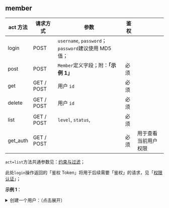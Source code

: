## member

| act 方法 | 请求方式   | 参数                                                | 鉴权 |                      |
| -------- | ---------- | --------------------------------------------------- | ---- | -------------------- |
| login    | POST       | `username`, `password`；`password`建议使用 MD5 值； |      |
| post     | POST       | `Member`定义字段；附：**「示例 1」**                | 必须 |
| get      | GET / POST | 用户 `id`                                           | 必须 |
| delete   | GET / POST | 用户 `id`                                           | 必须 |
| list     | GET / POST | `level`, `status`,                                  | 必须 |
| get_auth | GET / POST |                                                     | 必须 | 用于查看当前用户权限 |

`act=list`方法共通参数见：[约束与过滤](books/dev-api-design?id=约束与过滤 "约束与过滤")；

此处`login`操作返回的「鉴权 Token」将用于后续需要「鉴权」的请求，见「[权限认证](books/dev-api-design?id=权限认证 "权限认证")」；

**示例 1**：

<details>
<summary>创建一个用户：（点击展开）</summary>

```json
{
  "ID": "0",
  "Level": "4",
  "Name": "用户名",
  "Password": "zblog_pwdd",
  "PasswordRe": "zblog_pwdd"
}
```

`"ID": "0",` 必须显示设置；

`"Level": "4",` 为用户等级；参考「[用户等级划定](books/start-faq?id=用户等级划定 "用户等级划定")」

</details>
